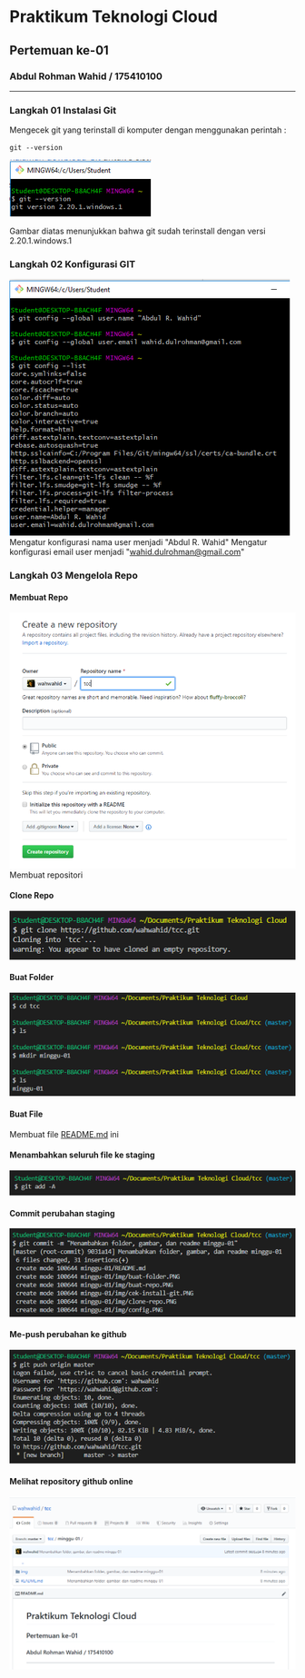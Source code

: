 # Praktikum Teknologi Cloud
## Pertemuan ke-01

###  Abdul Rohman Wahid / 175410100
--------------------------------

### Langkah 01 Instalasi Git
Mengecek git yang terinstall di komputer dengan menggunakan perintah :
```
git --version
```

![Cek Versi](./img/cek-install-git.PNG)

Gambar diatas menunjukkan bahwa git sudah terinstall dengan versi 2.20.1.windows.1

### Langkah 02 Konfigurasi GIT
![Konfigurasi](./img/config.PNG)
Mengatur konfigurasi nama user menjadi "Abdul R. Wahid"
Mengatur konfigurasi email user menjadi "wahid.dulrohman@gmail.com"

### Langkah 03 Mengelola Repo
#### Membuat Repo
![Membuat](./img/buat-repo.PNG)
Membuat repositori

#### Clone Repo
![Clone](./img/clone-repo.PNG)

#### Buat Folder
![BuatFolder](./img/buat-folder.PNG)

#### Buat File 
Membuat file [README.md](./README.md) ini

#### Menambahkan seluruh file ke staging
![BuatFolder](./img/git-add.PNG)

#### Commit perubahan staging
![BuatFolder](./img/git-commit.PNG)

#### Me-push perubahan ke github
![BuatFolder](./img/git-push.PNG)

#### Melihat repository github online
![BuatFolder](./img/git-push-hasil.PNG)